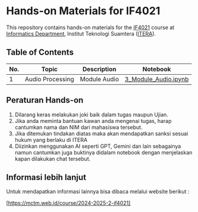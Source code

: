 # Hands-on Materials for IF4021

This repository contains hands-on materials for the [IF4021](https://mctm.web.id/course/if4021) course at [Informatics Department](https://if.itera.ac.id), Institut Teknologi Suamtera ([ITERA](https://itera.ac.id)).


## Table of Contents
| No. | Topic            | Description                  | Notebook                                                                                                                           |
| --- | ---------------- | ---------------------------- | ---------------------------------------------------------------------------------------------------------------------------------- |
| 1   | Audio Processing | Module Audio                 | [3_Module_Audio.ipynb](https://github.com/informatika-itera/if4021-handson/blob/main/3_Module_Audio.ipynb)                               |

## Peraturan Hands-on

1. Dilarang keras melakukan joki baik dalam tugas maupun Ujian.
2. Jika anda meminta bantuan kawan anda mengenai tugas, harap cantumkan nama dan NIM dari mahasiswa tersebut.
3. Jika ditemukan tindakan diatas maka akan mendapatkan sanksi sesuai hukum yang berlaku di ITERA
4. Diizinkan menggunakan AI seperti GPT, Gemini dan lain sebagainya namun cantumkan juga buktinya didalam notebook dengan menjelaskan kapan dilakukan chat tersebut.

## Informasi lebih lanjut

Untuk mendapatkan informasi lainnya bisa dibaca melalui website berikut :

[https://mctm.web.id/course/2024-2025-2-if4021]